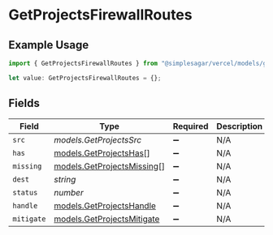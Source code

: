 # GetProjectsFirewallRoutes

## Example Usage

```typescript
import { GetProjectsFirewallRoutes } from "@simplesagar/vercel/models/getprojectsop.js";

let value: GetProjectsFirewallRoutes = {};
```

## Fields

| Field                                                          | Type                                                           | Required                                                       | Description                                                    |
| -------------------------------------------------------------- | -------------------------------------------------------------- | -------------------------------------------------------------- | -------------------------------------------------------------- |
| `src`                                                          | *models.GetProjectsSrc*                                        | :heavy_minus_sign:                                             | N/A                                                            |
| `has`                                                          | [models.GetProjectsHas](../models/getprojectshas.md)[]         | :heavy_minus_sign:                                             | N/A                                                            |
| `missing`                                                      | [models.GetProjectsMissing](../models/getprojectsmissing.md)[] | :heavy_minus_sign:                                             | N/A                                                            |
| `dest`                                                         | *string*                                                       | :heavy_minus_sign:                                             | N/A                                                            |
| `status`                                                       | *number*                                                       | :heavy_minus_sign:                                             | N/A                                                            |
| `handle`                                                       | [models.GetProjectsHandle](../models/getprojectshandle.md)     | :heavy_minus_sign:                                             | N/A                                                            |
| `mitigate`                                                     | [models.GetProjectsMitigate](../models/getprojectsmitigate.md) | :heavy_minus_sign:                                             | N/A                                                            |